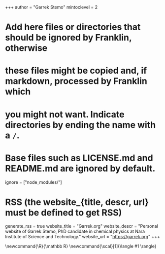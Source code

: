 <!--
Add here global page variables to use throughout your website.
-->
+++
author = "Garrek Stemo"
mintoclevel = 2

# Add here files or directories that should be ignored by Franklin, otherwise
# these files might be copied and, if markdown, processed by Franklin which
# you might not want. Indicate directories by ending the name with a `/`.
# Base files such as LICENSE.md and README.md are ignored by default.
ignore = ["node_modules/"]

# RSS (the website_{title, descr, url} must be defined to get RSS)
generate_rss = true
website_title = "Garrek.org"
website_descr = "Personal website of Garrek Stemo, PhD candidate in chemical physics at Nara Institute of Science and Technology."
website_url   = "https://garrek.org"
+++

<!--
Add here global latex commands to use throughout your pages.
-->
\newcommand{\R}{\mathbb R}
\newcommand{\scal}[1]{\langle #1 \rangle}
